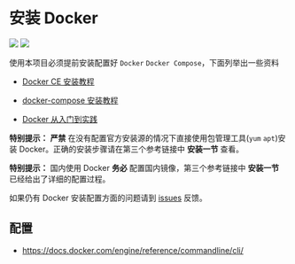 # 安装 Docker

[![](https://img.shields.io/badge/AD-%E8%85%BE%E8%AE%AF%E4%BA%91%E5%AE%B9%E5%99%A8%E6%9C%8D%E5%8A%A1-blue.svg)](https://cloud.tencent.com/act/cps/redirect?redirect=10058&cps_key=3a5255852d5db99dcd5da4c72f05df61) [![](https://img.shields.io/badge/Support-%E8%85%BE%E8%AE%AF%E4%BA%91%E8%87%AA%E5%AA%92%E4%BD%93-brightgreen.svg)](https://cloud.tencent.com/developer/support-plan?invite_code=13vokmlse8afh)

使用本项目必须提前安装配置好 `Docker` `Docker Compose`，下面列举出一些资料

* [Docker CE 安装教程](https://blog.khs1994.com/docker/README.html)

* [docker-compose 安装教程](https://blog.khs1994.com/docker/compose.html)

* [Docker 从入门到实践](https://github.com/yeasy/docker_practice)

**特别提示：** **严禁** 在没有配置官方安装源的情况下直接使用包管理工具(`yum` `apt`)安装 Docker。正确的安装步骤请在第三个参考链接中 **安装一节** 查看。

**特别提示：** 国内使用 Docker **务必** 配置国内镜像，第三个参考链接中 **安装一节** 已经给出了详细的配置过程。

如果仍有 Docker 安装配置方面的问题请到 [issues](https://github.com/khs1994-docker/lnmp/issues/180) 反馈。

## 配置

* https://docs.docker.com/engine/reference/commandline/cli/
